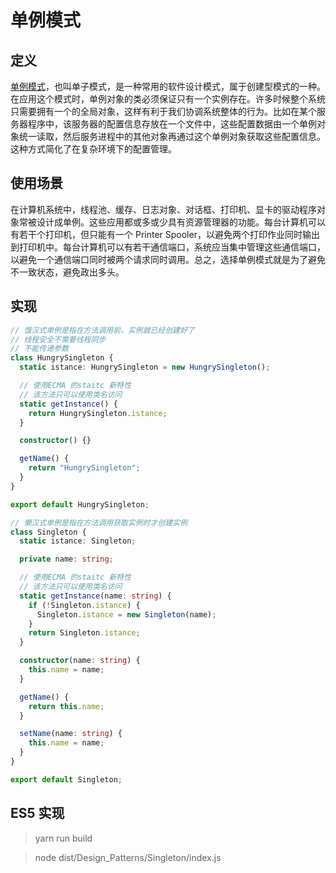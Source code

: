 # 单例模式

## 定义

[单例模式](https://zh.wikipedia.org/wiki/%E5%8D%95%E4%BE%8B%E6%A8%A1%E5%BC%8F)，也叫单子模式，是一种常用的软件设计模式，属于创建型模式的一种。在应用这个模式时，单例对象的类必须保证只有一个实例存在。许多时候整个系统只需要拥有一个的全局对象，这样有利于我们协调系统整体的行为。比如在某个服务器程序中，该服务器的配置信息存放在一个文件中，这些配置数据由一个单例对象统一读取，然后服务进程中的其他对象再通过这个单例对象获取这些配置信息。这种方式简化了在复杂环境下的配置管理。

## 使用场景

在计算机系统中，线程池、缓存、日志对象、对话框、打印机、显卡的驱动程序对象常被设计成单例。这些应用都或多或少具有资源管理器的功能。每台计算机可以有若干个打印机，但只能有一个 Printer Spooler，以避免两个打印作业同时输出到打印机中。每台计算机可以有若干通信端口，系统应当集中管理这些通信端口，以避免一个通信端口同时被两个请求同时调用。总之，选择单例模式就是为了避免不一致状态，避免政出多头。

## 实现

```ts
// 饿汉式单例是指在方法调用前，实例就已经创建好了
// 线程安全不需要线程同步
// 不能传递参数
class HungrySingleton {
  static istance: HungrySingleton = new HungrySingleton();

  // 使用ECMA 的staitc 新特性
  // 该方法只可以使用类名访问
  static getInstance() {
    return HungrySingleton.istance;
  }

  constructor() {}

  getName() {
    return "HungrySingleton";
  }
}

export default HungrySingleton;
```

```ts
// 懒汉式单例是指在方法调用获取实例时才创建实例
class Singleton {
  static istance: Singleton;

  private name: string;

  // 使用ECMA 的staitc 新特性
  // 该方法只可以使用类名访问
  static getInstance(name: string) {
    if (!Singleton.istance) {
      Singleton.istance = new Singleton(name);
    }
    return Singleton.istance;
  }

  constructor(name: string) {
    this.name = name;
  }

  getName() {
    return this.name;
  }

  setName(name: string) {
    this.name = name;
  }
}

export default Singleton;
```

## ES5 实现

> yarn run build

> node dist/Design_Patterns/Singleton/index.js
